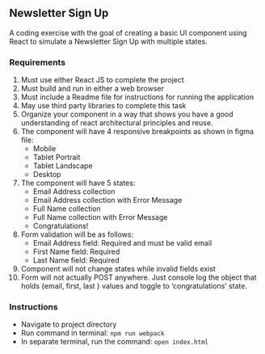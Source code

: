 ## Newsletter Sign Up

A coding exercise with the goal of creating a basic UI component using React to simulate a Newsletter Sign Up with multiple states.

### Requirements
1. Must use either React JS  to complete the project
2. Must build and run in either a web browser
3. Must include a Readme file for instructions for running the application
4. May use third party libraries to complete this task
5. Organize your component in a way that shows you have a good understanding of react architectural principles and reuse.
6. The component will have 4 responsive breakpoints as shown in figma file:
    - Mobile
    - Tablet Portrait
    - Tablet Landscape
    - Desktop
7. The component will have 5 states:
    - Email Address collection
    - Email Address collection with Error Message
    - Full Name collection
    - Full Name collection with Error Message
    - Congratulations!
8. Form validation will be as follows:
    - Email Address field: Required and must be valid email 
    - First Name field: Required
    - Last Name field: Required
9. Component will not change states while invalid fields exist
10. Form will not actually POST anywhere. Just console log the object that holds {email,
first, last } values and toggle to ‘congratulations’ state.

### Instructions
+ Navigate to project directory
+ Run command in terminal: `npm run webpack`
+ In separate terminal, run the command: `open index.html`